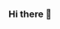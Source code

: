 ### Hi there 👋

<!--
**ragirfernando/ragirfernando** is a ✨ _special_ ✨ repository because its `README.md` (this file) appears on your GitHub profile.
#Ragir fernando
Here are some ideas to get you started:

- 🔭 I’m currently working on ...
- 🌱 I’m currently learning ...
- 👯 I’m looking to collaborate on ...
- 🤔 I’m looking for help with ...
- 💬 Ask me about ...
- 📫 How to reach me: ...
- 😄 Pronouns: ...
- ⚡ Fun fact: ...
-->
